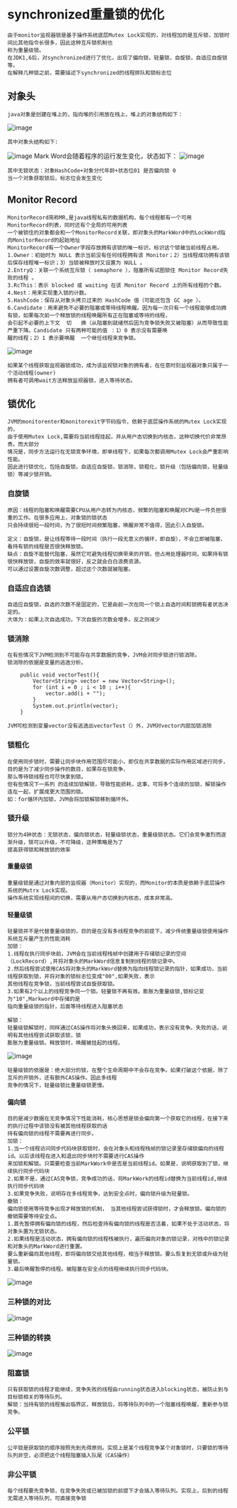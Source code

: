 # synchronized重量锁的优化

	由于monitor监视器锁是基于操作系统底层Mutex Lock实现的，对线程加的是互斥锁，加锁时间比其他指令长很多，因此这种互斥锁机制也
	称为重量级锁。
	在JDK1,6后，对synchronized进行了优化，出现了偏向锁，轻量锁，自旋锁，自适应自旋锁等。
	在解释几种锁之前，需要描述下synchronized的线程排队和锁标志位
	
## 对象头
	java对象是创建在堆上的，指向堆的引用放在栈上，堆上的对象结构如下：
	
![image](https://github.com/williamzhang11/fastTech/blob/master/src/main/java/com/xiu/fastTech/synchronizedoptimize/image/object.jpg)

	其中对象头结构如下:
![image](https://github.com/williamzhang11/fastTech/blob/master/src/main/java/com/xiu/fastTech/synchronizedoptimize/image/objecthead.jpg)
 	Mark Word会随着程序的运行发生变化，状态如下：
![image](https://github.com/williamzhang11/fastTech/blob/master/src/main/java/com/xiu/fastTech/synchronizedoptimize/image/markword.jpg)

	其中无锁状态：对象HashCode+对象分代年龄+状态位01 是否偏向锁 0
	当一个对象获取锁后，标志位会发生变化
	
## Monitor Record

	MonitorRecord简称MR,是java线程私有的数据机构，每个线程都有一个可用MonitorRecord列表，同时还有个全局的可用列表
	一个被锁住的对象都会和一个MonitorRecord关联，即对象头的MarkWord中的LockWord指向MonitorRecord的起始地址
	MonitorRecord有一个Owner字段存放拥有该锁的唯一标识，标识这个锁被当前线程占用。
	1.Owner：初始时为 NULL 表示当前没有任何线程拥有该 Monitor；2）当线程成功拥有该锁后保存线程唯一标识；3）当锁被释放时又设置为 NULL 。
	2.EntryQ：关联一个系统互斥锁（ semaphore ），阻塞所有试图锁住 Monitor Record失败的线程 。
	3.RcThis：表示 blocked 或 waiting 在该 Monitor Record 上的所有线程的个数。
	4.Nest：用来实现重入锁的计数。
	5.HashCode：保存从对象头拷贝过来的 HashCode 值（可能还包含 GC age ）。
	6.Candidate：用来避免不必要的阻塞或等待线程唤醒。因为每一次只有一个线程能够成功拥有锁，如果每次前一个释放锁的线程唤醒所有正在阻塞或等待的线程，
	会引起不必要的上下文	切	换（从阻塞到就绪然后因为竞争锁失败又被阻塞）从而导致性能严重下降。Candidate 只有两种可能的值 ：1）0 表示没有需要唤
	醒的线程；2）1 表示要唤醒	一个继任线程来竞争锁。
![image](https://github.com/williamzhang11/fastTech/blob/master/src/main/java/com/xiu/fastTech/synchronizedoptimize/image/monitorrecord.jpg)

	如果某个线程获取监视器锁成功，成为该监视锁对象的拥有者，在任意时刻监视器对象只属于一个活动线程(owner)
	拥有者可调用wait方法释放监视器锁，进入等待状态。
	
	
## 锁优化
	JVM的monitorenter和monitorexit字节码指令，依赖于底层操作系统的Mutex Lock实现的，
	由于使用Mutex Lock,需要将当前线程挂起，并从用户态切换到内核态，这种切换代价非常昂贵。而大部分
	情况是，同步方法运行在无锁竞争环境，即单线程下，如果每次都调用Mutex Lock会严重影响性能。
	因此进行锁优化，包括自旋锁，自适应自旋锁，锁消除，锁粗化，锁升级（包括偏向锁，轻量级锁）等减少锁开销。
### 自旋锁

	原因：线程的阻塞和唤醒需要CPU从用户态转为内核态，频繁的阻塞和唤醒对CPU是一件负担很重的工作。在很多应用上，对象锁的锁状态
	只会持续很短一段时间，为了很短时间频繁阻塞，唤醒非常不值得，因此引入自旋锁。
	
	定义：自旋锁，是让线程等待一段时间（执行一段无意义的循环，即自旋），不会立即被阻塞，看持有锁的线程是否很快释放锁。
	缺点：自旋不能替代阻塞，虽然它可避免线程切换带来的开销，但占用处理器时间，如果持有锁很快释放锁，自旋的效率就很好，反之就会白白浪费资源。
	可以通过设置自旋次数调整，超过这个次数就被阻塞。
	
### 自适应自选锁
	自适应自旋锁，自选的次数不是固定的，它是由前一次在同一个锁上自选时间和锁拥有者状态决定的。
	大体为：如果上次自选成功，下次自旋的次数会增多。反之则减少
	
### 锁消除
	在有些情况下JVM检测到不可能存在共享数据的竞争，JVM会对同步锁进行锁消除。
	锁消除的依据是变量的逃逸分析。
```
	public void vectorTest(){
	    Vector<String> vector = new Vector<String>();
	    for (int i = 0 ; i < 10 ; i++){
	    	vector.add(i + "");
	    }
	    System.out.println(vector);
	}

```
	JVM可检测到变量vector没有逃逸出vectorTest（）外，JVM对vector内部加锁消除

### 锁粗化

	在使用同步锁时，需要让同步块作用范围尽可能小，即仅在共享数据的实际作用区域进行同步，目的是为了减少同步操作的数目，如果存在锁竞争，
	那么等待锁线程也可尽快拿到锁。
	但有些情况下一系列 的连续加锁解锁，导致性能损耗，这事，可将多个连续的加锁，解锁操作连在一起，扩展成更大范围的锁。
	如：for循环内加锁，JVM会将加锁解锁移到循环外。
	
### 锁升级
	锁分为4钟状态：无锁状态，偏向锁状态，轻量级锁状态，重量级锁状态。它们会竞争激烈而逐渐升级，锁可以升级，不可降级，这种策略是为了
	提高获得锁和释放锁的效率
#### 重量级锁
	重量级锁是通过对象内部的监视器（Monitor）实现的，而Monitor的本质是依赖于底层操作系统的Mutrx Lock实现。
	操作系统实现线程间的切换，需要从用户态切换到内核态，成本非常高。
#### 轻量级锁
	轻量锁并不是代替重量级锁的，目的是在没有多线程竞争的前提下，减少传统重量级锁使用操作系统互斥量产生的性能消耗
	加锁：
	1.线程在执行同步块前，JVM会在当前线程栈帧中创建用于存储锁记录的空间（LockRecord）,并将对象头的MarkWord信息复制到线程的锁记录中。
	2.然后线程尝试使用CAS将对象头的MarkWord替换为指向线程锁记录的指针，如果成功，当前线程获取到锁，并将对象的锁标志位变成"00",如果失败，表示
	其他线程在竞争锁，当前线程尝试自旋获取锁。
	3.如果有2个以上的线程竞争同一个锁。轻量锁不再有效。膨胀为重量级锁,锁标记变为"10",Markword中存储的是
	指向重量级锁的指针，后面等待线程进入阻塞状态
	
	解锁：
	轻量级锁解锁时，同样通过CAS操作将对象头换回来，如果成功，表示没有竞争。失败的话，说明有其他线程尝试获取该锁，锁
	膨胀为重量级锁。释放锁时，唤醒被挂起的线程。
![image](https://github.com/williamzhang11/fastTech/blob/master/src/main/java/com/xiu/fastTech/synchronizedoptimize/image/qingliangjisuo.jpg)
	
	轻量级锁的依据是：绝大部分的锁，在整个生命周期中不会存在竞争。如果打破这个依据，除了互斥的开销外，还有额外CAS操作。因此多线程
	竞争的情况下，轻量级锁比重量级锁更慢。

#### 偏向锁
	目的是减少数据在无竞争情况下性能消耗，核心思想是锁会偏向第一个获取它的线程，在接下来的执行过程中该锁没有被其他线程获取的话
	持有偏向锁的线程不需要再进行同步。
	加锁：
	1.当一个线程访问同步代码块获取锁时，会在对象头和线程栈帧的锁记录里存储锁偏向的线程id。以后该线程在进入和退出同步块时不需要进行CAS操作
	来加锁和解锁。只需要检查当前MarkWork中是否是当前线程id。如果是，说明获取到了锁，继续执行同步代码块
	2.如果不是，通过CAS竞争锁，竞争成功的话，将MarkWork的线程id替换为当前线程id,继续执行同步代码块
	3.如果竞争失败，说明存在多线程竞争，达到安全点时，偏向锁升级为轻量锁。
	撤销：
	偏向锁使用等待竞争出现才释放锁的机制， 当其他线程尝试获得锁时，才会释放锁。偏向锁的撤销需要等待安全点。
	1.首先暂停拥有偏向锁的线程，然后检查持有偏向锁的线程是否活着，如果不处于活动状态，将对象头置为无锁状态。
	2.如果线程是活动状态，拥有偏向锁的线程栈被执行，遍历偏向对象的锁记录，对栈中的锁记录和对象头的MarkWord进行重置。
	要么重新偏向其他线程，即将偏向锁交给其他线程，相当于释放锁。要么恢复到无锁或升级为轻量锁。
	3.最后唤醒暂停的线程。被阻塞在安全点的线程继续执行同步代码块。
![image](https://github.com/williamzhang11/fastTech/blob/master/src/main/java/com/xiu/fastTech/synchronizedoptimize/image/pianxiangsuo.jpg)

### 三种锁的对比
![image](https://github.com/williamzhang11/fastTech/blob/master/src/main/java/com/xiu/fastTech/synchronizedoptimize/image/duibi.jpg)	
### 三种锁的转换
![image](https://github.com/williamzhang11/fastTech/blob/master/src/main/java/com/xiu/fastTech/synchronizedoptimize/image/zhuanhuan.jpg)
 



### 阻塞锁
	只有获取锁的线程才能继续，竞争失败的线程由running状态进入blocking状态，被防止到与目标锁相关的等待队列。
	解锁：当持有锁的线程推出临界区，释放锁后，将等待队列中的一个阻塞线程唤醒，重新参与锁竞争。
### 公平锁
	公平锁是获取锁的顺序按照先到先得原则。实现上是某个线程竞争某个对象锁时，只要锁的等待队列非空，必须把这个线程阻塞插入队尾（CAS操作）
### 非公平锁
	每个线程要先竞争锁，在竞争失败或已被加锁的前提下才会插入等待队列。实现上，后到的线程无需进入等待队列，可直接竞争锁
		
	
	
	
	
	
	
	
	
	
	
	
	
	
	
	
	
	
	
	














